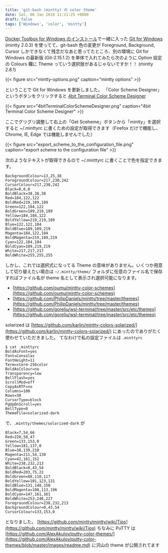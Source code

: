 ```yaml
---
title: 'git-bash (mintty) の color theme'
date: Sat, 06 Jan 2018 11:21:25 +0000
draft: false
tags: ['Windows', 'color', 'mintty']
---
```


[Docker Toolbox for Windows のインストール](/2017/11/docker-toolbox-for-windows/)で一緒に入った [Git for Windows](http://gitforwindows.org/) (mintty 2.0.3) を使ってて、git-bash 色の変更が Foreground, Background, Cursor しかできなくて残念だなあと思ってたところ、別の環境に Git for Windows の最新版 (Git-2.15.1.2) を単体で入れてみたら次のように Option 設定の Colours 欄に Theme っていう選択肢があるじゃないですか！！ (mintty 2.8.1)

{{< figure src="mintty-options.png" caption="mintty options" >}}

ということで Git for Windows を更新しました。 「Color Scheme Designer」というボタンをクリックすると [4bit Terminal Color Scheme Designer](http://ciembor.github.io/4bit/)

{{< figure src="4bitTerminalColorSchemeDesigner.png" caption="4bit Terminal Color Scheme Designer" >}}

ここでグリグリ調整して右上の「Get Sceheme」ボタンから「mintty」を選択すると ~/.minttyrc に書くための設定が取得できます（Firefox だけで機能し、Chrome, IE, Edge では機能しませんでした）

{{< figure src="export_scheme_to_the_configuration_file.png" caption="export scheme to the configuration file" >}}

次のようなテキストが取得できるので ~/.minttyrc に書くことで色を指定できます。

```
BackgroundColour=13,25,38
ForegroundColour=217,230,242
CursorColour=217,230,242
Black=0,0,0
BoldBlack=38,38,38
Red=184,122,122
BoldRed=219,189,189
Green=122,184,122
BoldGreen=189,219,189
Yellow=184,184,122
BoldYellow=219,219,189
Blue=122,122,184
BoldBlue=189,189,219
Magenta=184,122,184
BoldMagenta=219,189,219
Cyan=122,184,184
BoldCyan=189,219,219
White=217,217,217
BoldWhite=255,255,255
```

しかし、これでは選択式になってる Theme の意味がありません。いくつか用意して切り替えたい場合は `~/.mintty/theme/` フォルダに任意のファイル名で保存すればファイル名が theme 名として表示され選択可能になります。

* [https://github.com/oumu/mintty-color-schemes](https://github.com/oumu/mintty-color-schemes)
* [https://github.com/PhilipDaniels/mintty/tree/master/themes](https://github.com/PhilipDaniels/mintty/tree/master/themes)
* [https://github.com/goreliu/wsl-terminal/tree/master/src/etc/themes](https://github.com/goreliu/wsl-terminal/tree/master/src/etc/themes)

solarized は [https://github.com/karlin/mintty-colors-solarized/](https://github.com/karlin/mintty-colors-solarized/) にあったのでありがたく使わせていただきました。 てなわけで私の設定ファイルは `.minttyrc`

```
$ cat .minttyrc
BoldAsFont=yes
Font=Consolas
FontHeight=11
Term=xterm-256color
BoldAsColour=no
Transparency=low
BellFlash=yes
ScrollMod=off
CopyAsRTF=no
Columns=100
Rows=30
CursorType=block
PgUpDnScroll=yes
BellType=0
ThemeFile=solarized-dark
```

で、`.mintty/themes/solarized-dark` が

```
Black=7,54,66
Red=220,50,47
Green=133,153,0
Yellow=181,137,0
Blue=38,139,210
Magenta=211,54,130
Cyan=42,161,152
White=238,232,213
BoldBlack=0,43,54
BoldRed=203,75,22
BoldGreen=88,110,117
BoldYellow=101,123,131
BoldBlue=131,148,150
BoldMagenta=108,113,196
BoldCyan=147,161,161
BoldWhite=253,246,227
ForegroundColour=238,232,213
BackgroundColour=0,43,54
CursorColour=133,153,0
```

となりました。 [https://github.com/mintty/mintty/wiki/Tips](https://github.com/mintty/mintty/wiki/Tips) ちなみに PuTTY は [https://github.com/AlexAkulov/putty-color-themes/](https://github.com/AlexAkulov/putty-color-themes/blob/master/images/readme.md) に沢山の theme が公開されてます
